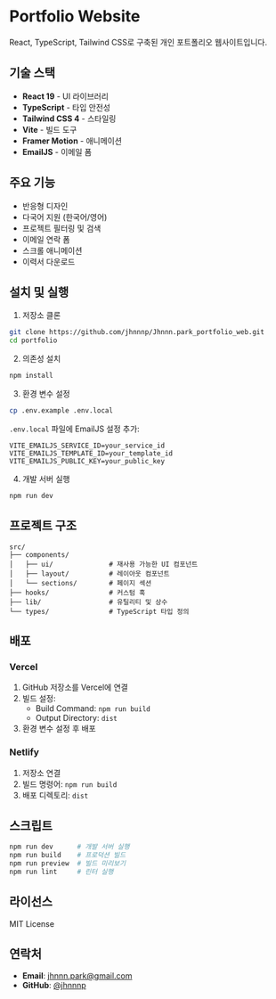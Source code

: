 # Portfolio Website

React, TypeScript, Tailwind CSS로 구축된 개인 포트폴리오 웹사이트입니다.

## 기술 스택

- **React 19** - UI 라이브러리
- **TypeScript** - 타입 안전성
- **Tailwind CSS 4** - 스타일링
- **Vite** - 빌드 도구
- **Framer Motion** - 애니메이션
- **EmailJS** - 이메일 폼

## 주요 기능

- 반응형 디자인
- 다국어 지원 (한국어/영어)
- 프로젝트 필터링 및 검색
- 이메일 연락 폼
- 스크롤 애니메이션
- 이력서 다운로드

## 설치 및 실행

1. 저장소 클론
```bash
git clone https://github.com/jhnnnp/Jhnnn.park_portfolio_web.git
cd portfolio
```

2. 의존성 설치
```bash
npm install
```

3. 환경 변수 설정
```bash
cp .env.example .env.local
```

`.env.local` 파일에 EmailJS 설정 추가:
```env
VITE_EMAILJS_SERVICE_ID=your_service_id
VITE_EMAILJS_TEMPLATE_ID=your_template_id
VITE_EMAILJS_PUBLIC_KEY=your_public_key
```

4. 개발 서버 실행
```bash
npm run dev
```

## 프로젝트 구조

```
src/
├── components/
│   ├── ui/              # 재사용 가능한 UI 컴포넌트
│   ├── layout/          # 레이아웃 컴포넌트
│   └── sections/        # 페이지 섹션
├── hooks/               # 커스텀 훅
├── lib/                 # 유틸리티 및 상수
└── types/               # TypeScript 타입 정의
```

## 배포

### Vercel
1. GitHub 저장소를 Vercel에 연결
2. 빌드 설정:
   - Build Command: `npm run build`
   - Output Directory: `dist`
3. 환경 변수 설정 후 배포

### Netlify
1. 저장소 연결
2. 빌드 명령어: `npm run build`
3. 배포 디렉토리: `dist`

## 스크립트

```bash
npm run dev      # 개발 서버 실행
npm run build    # 프로덕션 빌드
npm run preview  # 빌드 미리보기
npm run lint     # 린터 실행
```

## 라이선스

MIT License

## 연락처

- **Email**: jhnnn.park@gmail.com
- **GitHub**: [@jhnnnp](https://github.com/jhnnnp)